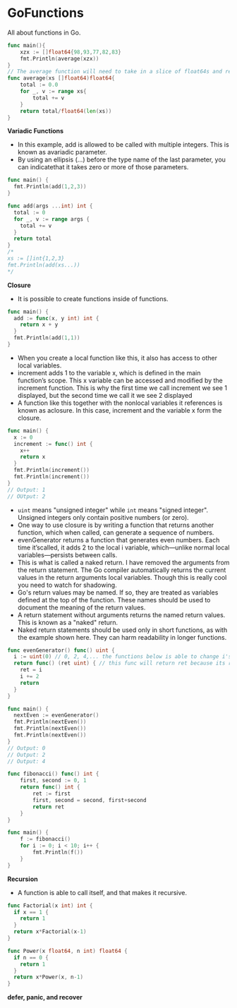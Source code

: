 # GoFunctions
All about functions in Go.

```go
func main(){
	xzx := []float64{98,93,77,82,83}
	fmt.Println(average(xzx))
}
// The average function will need to take in a slice of float64s and return one float64.
func average(xs []float64)float64{
	total := 0.0
	for _, v := range xs{
		total += v
	}
	return total/float64(len(xs))
}
```


**Variadic Functions**
* In this example, add is allowed to be called with multiple integers. This is known as avariadic parameter.
* By using an ellipsis (...) before the type name of the last parameter, you can indicatethat it takes zero or more of those parameters.

```go
func main() {
  fmt.Println(add(1,2,3))
}

func add(args ...int) int {
  total := 0
  for _, v := range args {
    total += v
  }
  return total
}
/*
xs := []int{1,2,3}    
fmt.Println(add(xs...))
*/
```


**Closure**
* It is possible to create functions inside of functions.

```go
func main() {
  add := func(x, y int) int {
    return x + y
  }
  fmt.Println(add(1,1))
}
```


* When  you  create  a  local  function  like  this,  it  also  has access to other local variables.
* increment adds 1 to the variable x, which is defined in the main function’s scope. This x variable can be accessed and  modified by the increment function. This is why the first time we call increment we see 1 displayed, but the second time we call it we see 2 displayed
* A function like this together with the nonlocal variables it references is known as aclosure. In this case, increment and the variable x form the closure.
```go
func main() {
  x := 0
  increment := func() int {
    x++
    return x
  }
  fmt.Println(increment())
  fmt.Println(increment())
}
// Output: 1
// OUtput: 2
```


* `uint` means "unsigned integer" while `int` means "signed integer". Unsigned integers only contain positive numbers (or zero).
* One way to use closure is by writing a function that returns another function, which when called, can generate a sequence of numbers.
* evenGenerator returns a function that generates even numbers. Each time it’scalled, it adds 2 to the local i variable, which—unlike normal local variables—persists between calls.
* This is what is called a naked return. I have removed the arguments from the return statement. The Go compiler automatically returns the current values in the return arguments local variables. Though this is really cool you need to watch for shadowing.
* Go's return values may be named. If so, they are treated as variables defined at the top of the function. These names should be used to document the meaning of the return values. 
* A return statement without arguments returns the named return values. This is known as a "naked" return. 
* Naked return statements should be used only in short functions, as with the example shown here. They can harm readability in longer functions. 
```go
func evenGenerator() func() uint {
  i := uint(0) // 0, 2, 4,... the functions below is able to change i's value due to their different scope
  return func() (ret uint) { // this func will return ret because its return is empty and ret is part of its argument (naked return)
    ret = i
    i += 2
    return
  }
}

func main() {
  nextEven := evenGenerator()
  fmt.Println(nextEven())
  fmt.Println(nextEven())
  fmt.Println(nextEven())
}
// Output: 0
// Output: 2
// Output: 4
```
```go
func fibonacci() func() int {
	first, second := 0, 1
	return func() int {
		ret := first
		first, second = second, first+second
		return ret
	}
}

func main() {
	f := fibonacci()
	for i := 0; i < 10; i++ {
		fmt.Println(f())
	}
}
```

**Recursion**
* A function is able to call itself, and that makes it recursive.
```go
func Factorial(x int) int {
  if x == 1 {
    return 1
  }
  return x*Factorial(x-1)
}

func Power(x float64, n int) float64 {
  if n == 0 {
    return 1
  }
  return x*Power(x, n-1)
}
```


**defer, panic, and recover**
